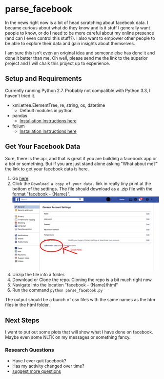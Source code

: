# parse_facebook

In the news right now is a lot of head scratching about facebook data. I became curious about what do they know and is it stuff I generally want people to know, or do I need to be more careful about my online presence (and can I even control this stuff?).  I also want to empower other people to be able to explore their data and gain insights about themselves.

I am sure this isn't even an original idea and someone else has done it and done it better than me. Oh well, please send me the link to the superior project and I will chalk this project up to experience.

## Setup and Requirements

Currently running Python 2.7. Probably not compatible with Python 3.3, I haven't tried it.

* xml.etree.ElementTree, re, string, os, datetime
	* Default modules in python
* pandas
	* [Installation Instructions here](https://pandas.pydata.org/pandas-docs/stable/install.html)
* folium
	* [Installation Instructions here](http://folium.readthedocs.io/en/latest/installing.html#installation)

## Get Your Facebook Data
Sure, there is the api, and that is great if you are building a facebook app or a bot or something.  But if you are just stand alone asking "What about me?" the link to get your facebook data is here.

1. Go [here](https://www.facebook.com/settings). 
2. Click the `Download a copy of your data.` link in really tiny print at the bottom of the settings. The file should download as a .zip file with the format "facebook - {Name}".
![Download_Link.png](Download_Link.png)
2. Unzip the file into a folder.
2. Download or Clone the repo.  Cloning the repo is a bit much right now.
3. Navigate into the location "facebook - {Name}/html"
4. Run the command `python parse_facebook.py`

The output should be a bunch of csv files with the same names as the htm files in the html folder.  

## Next Steps
I want to put out some plots that will show what I have done on facebook. Maybe even some NLTK on my messages or something fancy.

### Research Questions
* Have I ever quit facebook?
* Has my activity changed over time?
* [suggest more questions](https://github.com/polkapolka/parse_facebook/wiki/Research-Questions)


